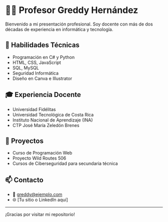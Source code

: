 # 👨‍🏫 Profesor Greddy Hernández

Bienvenido a mi presentación profesional. Soy docente con más de dos décadas de experiencia en informática y tecnología.

## 🚀 Habilidades Técnicas
- Programación en C# y Python
- HTML, CSS, JavaScript
- SQL, MySQL
- Seguridad Informática
- Diseño en Canva e Illustrator

## 🎓 Experiencia Docente
- Universidad Fidélitas
- Universidad Tecnológica de Costa Rica
- Instituto Nacional de Aprendizaje (INA)
- CTP José María Zeledón Brenes

## 📁 Proyectos
- Curso de Programación Web
- Proyecto Wild Routes 506
- Cursos de Ciberseguridad para secundaria técnica

## 📫 Contacto
- 📧 greddy@ejemplo.com
- 🌐 [Tu sitio o LinkedIn aquí]

---

¡Gracias por visitar mi repositorio!
